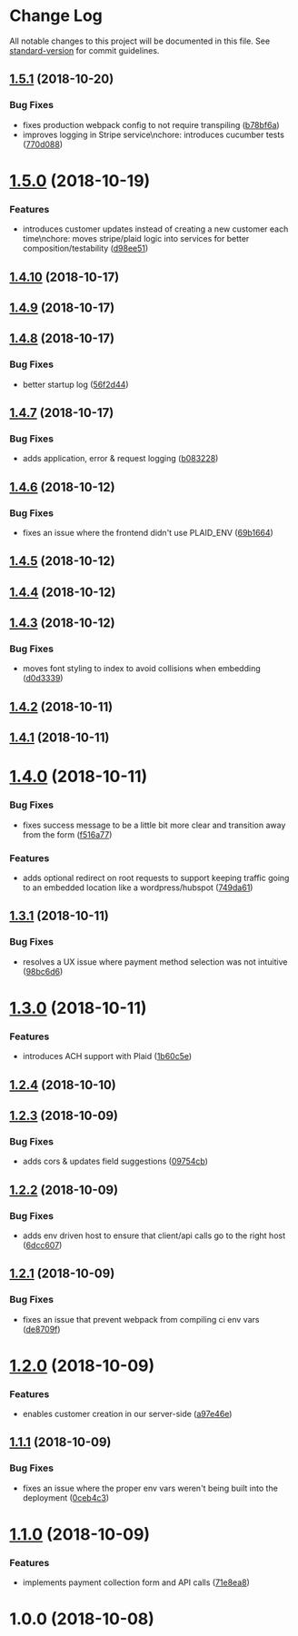 # Change Log

All notable changes to this project will be documented in this file. See [standard-version](https://github.com/conventional-changelog/standard-version) for commit guidelines.

<a name="1.5.1"></a>
## [1.5.1](https://github.com/teamgunio/stripe-customer-kickstart/compare/v1.5.0...v1.5.1) (2018-10-20)


### Bug Fixes

* fixes production webpack config to not require transpiling ([b78bf6a](https://github.com/teamgunio/stripe-customer-kickstart/commit/b78bf6a))
* improves logging in Stripe service\nchore: introduces cucumber tests ([770d088](https://github.com/teamgunio/stripe-customer-kickstart/commit/770d088))



<a name="1.5.0"></a>
# [1.5.0](https://github.com/teamgunio/stripe-customer-kickstart/compare/v1.4.10...v1.5.0) (2018-10-19)


### Features

* introduces customer updates instead of creating a new customer each time\nchore: moves stripe/plaid logic into services for better composition/testability ([d98ee51](https://github.com/teamgunio/stripe-customer-kickstart/commit/d98ee51))



<a name="1.4.10"></a>
## [1.4.10](https://github.com/teamgunio/stripe-customer-kickstart/compare/v1.4.9...v1.4.10) (2018-10-17)



<a name="1.4.9"></a>
## [1.4.9](https://github.com/teamgunio/stripe-customer-kickstart/compare/v1.4.8...v1.4.9) (2018-10-17)



<a name="1.4.8"></a>
## [1.4.8](https://github.com/teamgunio/stripe-customer-kickstart/compare/v1.4.7...v1.4.8) (2018-10-17)


### Bug Fixes

* better startup log ([56f2d44](https://github.com/teamgunio/stripe-customer-kickstart/commit/56f2d44))



<a name="1.4.7"></a>
## [1.4.7](https://github.com/teamgunio/stripe-customer-kickstart/compare/v1.4.6...v1.4.7) (2018-10-17)


### Bug Fixes

* adds application, error & request logging ([b083228](https://github.com/teamgunio/stripe-customer-kickstart/commit/b083228))



<a name="1.4.6"></a>
## [1.4.6](https://github.com/teamgunio/stripe-customer-kickstart/compare/v1.4.5...v1.4.6) (2018-10-12)


### Bug Fixes

* fixes an issue where the frontend didn't use PLAID_ENV ([69b1664](https://github.com/teamgunio/stripe-customer-kickstart/commit/69b1664))



<a name="1.4.5"></a>
## [1.4.5](https://github.com/teamgunio/stripe-customer-kickstart/compare/v1.4.4...v1.4.5) (2018-10-12)



<a name="1.4.4"></a>
## [1.4.4](https://github.com/teamgunio/stripe-customer-kickstart/compare/v1.4.3...v1.4.4) (2018-10-12)



<a name="1.4.3"></a>
## [1.4.3](https://github.com/teamgunio/stripe-customer-kickstart/compare/v1.4.2...v1.4.3) (2018-10-12)


### Bug Fixes

* moves font styling to index to avoid collisions when embedding ([d0d3339](https://github.com/teamgunio/stripe-customer-kickstart/commit/d0d3339))



<a name="1.4.2"></a>
## [1.4.2](https://github.com/teamgunio/stripe-customer-kickstart/compare/v1.4.1...v1.4.2) (2018-10-11)



<a name="1.4.1"></a>
## [1.4.1](https://github.com/teamgunio/stripe-customer-kickstart/compare/v1.4.0...v1.4.1) (2018-10-11)



<a name="1.4.0"></a>
# [1.4.0](https://github.com/teamgunio/stripe-customer-kickstart/compare/v1.3.1...v1.4.0) (2018-10-11)


### Bug Fixes

* fixes success message to be a little bit more clear and transition away from the form ([f516a77](https://github.com/teamgunio/stripe-customer-kickstart/commit/f516a77))


### Features

* adds optional redirect on root requests to support keeping traffic going to an embedded location like a wordpress/hubspot ([749da61](https://github.com/teamgunio/stripe-customer-kickstart/commit/749da61))



<a name="1.3.1"></a>
## [1.3.1](https://github.com/teamgunio/stripe-customer-kickstart/compare/v1.3.0...v1.3.1) (2018-10-11)


### Bug Fixes

* resolves a UX issue where payment method selection was not intuitive ([98bc6d6](https://github.com/teamgunio/stripe-customer-kickstart/commit/98bc6d6))



<a name="1.3.0"></a>
# [1.3.0](https://github.com/teamgunio/stripe-customer-kickstart/compare/v1.2.4...v1.3.0) (2018-10-11)


### Features

* introduces ACH support with Plaid ([1b60c5e](https://github.com/teamgunio/stripe-customer-kickstart/commit/1b60c5e))



<a name="1.2.4"></a>
## [1.2.4](https://github.com/teamgunio/stripe-customer-kickstart/compare/v1.2.3...v1.2.4) (2018-10-10)



<a name="1.2.3"></a>
## [1.2.3](https://github.com/teamgunio/stripe-customer-kickstart/compare/v1.2.2...v1.2.3) (2018-10-09)


### Bug Fixes

* adds cors & updates field suggestions ([09754cb](https://github.com/teamgunio/stripe-customer-kickstart/commit/09754cb))



<a name="1.2.2"></a>
## [1.2.2](https://github.com/teamgunio/stripe-customer-kickstart/compare/v1.2.1...v1.2.2) (2018-10-09)


### Bug Fixes

* adds env driven host to ensure that client/api calls go to the right host ([6dcc607](https://github.com/teamgunio/stripe-customer-kickstart/commit/6dcc607))



<a name="1.2.1"></a>
## [1.2.1](https://github.com/teamgunio/stripe-customer-kickstart/compare/v1.2.0...v1.2.1) (2018-10-09)


### Bug Fixes

* fixes an issue that prevent webpack from compiling ci env vars ([de8709f](https://github.com/teamgunio/stripe-customer-kickstart/commit/de8709f))



<a name="1.2.0"></a>
# [1.2.0](https://github.com/teamgunio/stripe-customer-kickstart/compare/v1.1.1...v1.2.0) (2018-10-09)


### Features

* enables customer creation in our server-side ([a97e46e](https://github.com/teamgunio/stripe-customer-kickstart/commit/a97e46e))



<a name="1.1.1"></a>
## [1.1.1](https://github.com/teamgunio/stripe-customer-kickstart/compare/v1.1.0...v1.1.1) (2018-10-09)


### Bug Fixes

* fixes an issue where the proper env vars weren't being built into the deployment ([0ceb4c3](https://github.com/teamgunio/stripe-customer-kickstart/commit/0ceb4c3))



<a name="1.1.0"></a>
# [1.1.0](https://github.com/teamgunio/stripe-customer-kickstart/compare/v1.0.0...v1.1.0) (2018-10-09)


### Features

* implements payment collection form and API calls ([71e8ea8](https://github.com/teamgunio/stripe-customer-kickstart/commit/71e8ea8))



<a name="1.0.0"></a>
# 1.0.0 (2018-10-08)
